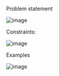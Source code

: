 Problem statement

![image](https://user-images.githubusercontent.com/107335905/173854667-cdf6da19-d1be-4bff-99d6-efc0bae79e38.png)

Constraints:

![image](https://user-images.githubusercontent.com/107335905/173854802-5f5086ac-3671-4cfb-81e3-a68e1b1929bc.png)

Examples

![image](https://user-images.githubusercontent.com/107335905/173854867-ea2d75a5-b07a-47fb-a6fb-751b6cceb656.png)
